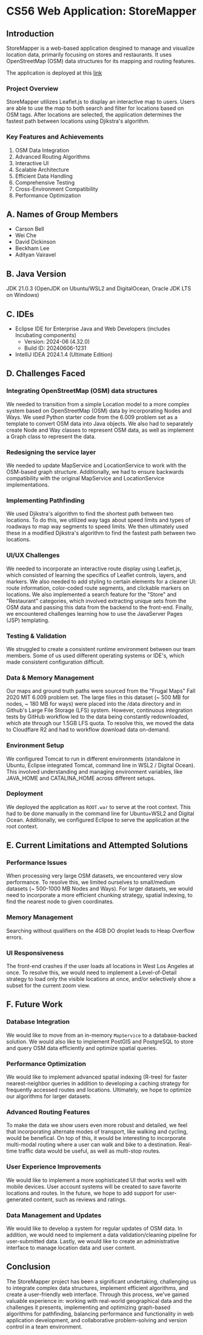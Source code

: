 # CS56 Web Application: StoreMapper

## Introduction
StoreMapper is a web-based application desgined to manage and visualize location data, primarily focusing on stores and restaurants. It uses OpenStreetMap (OSM) data structures for its mapping and routing features.

The application is deployed at this [link](http://64.23.180.16/)

### Project Overview
StoreMapper utilizes Leaflet.js to display an interactive map to users. Users are able to use the map to both search and filter for locations based on OSM tags. After locations are selected, the application determines the fastest path between locations using Djikstra's algorithm.

### Key Features and Achievements
1. OSM Data Integration
2. Advanced Routing Algorithms
3. Interactive UI
4. Scalable Architecture
5. Efficient Data Handling
6. Comprehensive Testing
7. Cross-Environment Compatibility
8. Performance Optimization

## A. Names of Group Members
* Carson Bell
* Wei Che
* David Dickinson
* Beckham Lee
* Adityan Vairavel

## B. Java Version
JDK 21.0.3 (OpenJDK on Ubuntu/WSL2 and DigitalOcean, Oracle JDK LTS on Windows)

## C. IDEs
* Eclipse IDE for Enterprise Java and Web Developers (includes Incubating components)
   * Version: 2024-06 (4.32.0)
   * Build ID: 20240606-1231
* IntelliJ IDEA 2024.1.4 (Ultimate Edition) 

## D. Challenges Faced
### Integrating OpenStreetMap (OSM) data structures
We needed to transition from a simple Location model to a more complex system based on OpenStreetMap (OSM) data by incorporating Nodes and Ways. We used Python starter code from the 6.009 problem set as a template to convert OSM data into Java objects. We also had to separately create Node and Way classes to represent OSM data, as well as implement a Graph class to represent the data.

### Redesigning the service layer
We needed to update MapService and LocationService to work with the OSM-based graph structure. Additionally, we had to ensure backwards compatibility with the original MapService and LocationService implementations.

### Implementing Pathfinding
We used Djikstra's algorithm to find the shortest path between two locations. To do this, we utilized way tags about speed limits and types of roadways to map way segments to speed limits. We then ultimately used these in a modified Djikstra's algorithm to find the fastest path between two locations.

### UI/UX Challenges
We needed to incorporate an interactive route display using Leaflet.js, which consisted of learning the specifics of Leaflet controls, layers, and markers. We also needed to add styling to certain elements for a cleaner UI: route information, color-coded route segments, and clickable markers on locations. We also implemented a search feature for the "Store" and "Restaurant" categories, which involved extracting unique sets from the OSM data and passing this data from the backend to the front-end. Finally, we encountered challenges learning how to use the JavaServer Pages (JSP) templating.

### Testing & Validation
We struggled to create a consistent runtime environment between our team members. Some of us used different operating systems or IDE's, which made consistent configuration difficult.

### Data & Memory Management
Our maps and ground truth paths were sourced from the "Frugal Maps" Fall 2020 MIT 6.009 problem set. The large files in this dataset (~ 500 MB for nodes, ~ 180 MB for ways) were placed into the /data directory and in Github's Large File Storage (LFS) system. However, continuous integration tests by GitHub workflow led to the data being constantly redownloaded, which ate through our 1.5GB LFS quota. To resolve this, we moved the data to Cloudflare R2 and had to workflow download data on-demand.

### Environment Setup
We configured Tomcat to run in different environments (standalone in Ubuntu, Eclipse integrated Tomcat, command line in WSL2 / Digital Ocean). This involved understanding and managing environment variables, like JAVA_HOME and CATALINA_HOME across different setups.

### Deployment
We deployed the application as ```ROOT.war``` to serve at the root context. This had to be done manually in the command line for Ubuntu+WSL2 and Digital Ocean. Additionally, we configured Eclipse to serve the application at the root context.

## E. Current Limitations and Attempted Solutions
### Performance Issues
When processing very large OSM datasets, we encountered very slow performance. To resolve this, we limited ourselves to small/medium datasets (~ 500-1000 MB Nodes and Ways). For larger datasets, we would need to incorporate a more efficient chunking strategy, spatial indexing, to find the nearest node to given coordinates.
### Memory Management
Searching without qualifiers on the 4GB DO droplet leads to Heap Overflow errors.
### UI Responsiveness
The front-end crashes if the user loads all locations in West Los Angeles at once. To resolve this, we would need to implement a Level-of-Detail strategy to load only the visible locations at once, and/or selectively show a subset for the current zoom view.

## F. Future Work
### Database Integration
We would like to move from an in-memory ```MapService``` to a database-backed solution. We would also like to implement PostGIS and PostgreSQL to store and query OSM data efficiently and optimize spatial queries. 
### Performance Optimization
We would like to implement advanced spatial indexing (R-tree) for faster nearest-neighbor queries in addition to developing a caching strategy for frequently accessed routes and locations. Ultimately, we hope to optimize our algorithms for larger datasets.
### Advanced Routing Features
To make the data we show users even more robust and detailed, we feel that incorporating alternate modes of transport, like walking and cycling, would be benefical. On top of this, it would be interesting to incorporate multi-modal routing where a user can walk and bike to a destination. Real-time traffic data would be useful, as well as multi-stop routes.
### User Experience Improvements
We would like to implement a more sophisticated UI that works well with mobile devices. User account systems will be created to save favorite locations and routes. In the future, we hope to add support for user-generated content, such as reviews and ratings.
### Data Management and Updates
We would like to develop a system for regular updates of OSM data. In addition, we would need to implement a data validation/cleaning pipeline for user-submitted data. Lastly, we would like to create an administrative interface to manage location data and user content.
## Conclusion
The StoreMapper project has been a significant undertaking, challenging us to integrate complex data structures, implement efficient algorithms, and create a user-friendly web interface. Through this process, we've gained valuable experience in: working with real-world geographical data and the challenges it presents, implementing and optimizing graph-based algorithms for pathfinding, balancing performance and functionality in web application development, and collaborative problem-solving and version control in a team environment.

